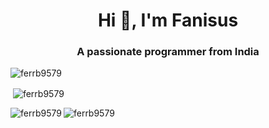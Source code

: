 <h1 align="center">Hi 👋, I'm Fanisus</h1>
<h3 align="center">A passionate programmer from India</h3>

<p align="left"> <img src="https://komarev.com/ghpvc/?username=ferrb9579&label=Profile%20views&color=0e75b6&style=flat" alt="ferrb9579" /> </p>

<p>&nbsp;<img align="center" src="https://github-readme-stats.vercel.app/api?username=ferrb9579&show_icons=true&locale=en" alt="ferrb9579" /></p>
<p><img align="left" src="https://github-readme-stats.vercel.app/api/top-langs?username=ferrb9579&show_icons=true&locale=en&layout=compact" alt="ferrb9579" /></p>
<p><img align="center" src="https://github-readme-streak-stats.herokuapp.com/?user=ferrb9579&" alt="ferrb9579" /></p>
